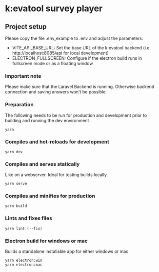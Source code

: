# k:evatool survey player

## Project setup

Please copy the file .env_example to .env and adjust the parameters:
- VITE_API_BASE_URL: Set the base URL of the k:evatool backend (i.e. http://localhost:8085/api for local development)
- ELECTRON_FULLSCREEN: Configure if the electron build runs in fullscreen mode or as a floating window

### Important note
Please make sure that the Laravel Backend is running. Otherwise backend connection and saving answers won't be possible.

### Preparation
The following needs to be run for production and development prior to building and running the dev environment
```
yarn
```

### Compiles and hot-reloads for development
```
yarn dev
```

### Compiles and serves statically
Like on a webserver. Ideal for testing builds locally.
```
yarn serve
```

### Compiles and minifies for production
```
yarn build
```

### Lints and fixes files
```
yarn lint (--fix)
```

### Electron build for windows or mac
Builds a standalone installable app for either windows or mac
```
yarn electron:win
yarn electron:mac
```

